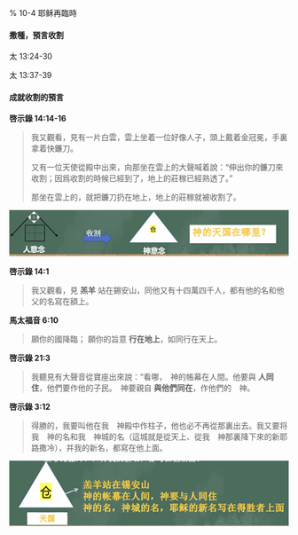 % 10-4 耶稣再臨時

#### 撒種，預言收割

太 13:24-30

太 13:37-39

#### 成就收割的預言

__啓示錄 14:14-16__

> 我又觀看，見有一片白雲，雲上坐着一位好像人子，頭上戴着金冠冕，手裏拿着快鐮刀。
>
> 又有一位天使從殿中出來，向那坐在雲上的大聲喊着說：“伸出你的鐮刀來收割；因爲收割的時候已經到了，地上的莊稼已經熟透了。”
>
> 那坐在雲上的，就把鐮刀扔在地上，地上的莊稼就被收割了。

![神的天國在哪裏？](../../../docs/WikiImage/image_2024-10-04-09-00-32.png)

__啓示錄 14:1__

> 我又觀看，見 __羔羊__ 站在錫安山，同他又有十四萬四千人，都有他的名和他父的名寫在額上。

__馬太福音 6:10__

> 願你的國降臨； 願你的旨意 __行在地上__，如同行在天上。

__啓示錄 21:3__

> 我聽見有大聲音從寶座出來說：“看哪，　神的帳幕在人間。他要與 __人同住__，他們要作他的子民。　神要親自 __與他們同在__，作他們的　神。

__啓示錄 3:12__

> 得勝的，我要叫他在我　神殿中作柱子，他也必不再從那裏出去。我又要将我　神的名和我　神城的名（這城就是從天上、從我　神那裏降下來的新耶路撒冷），并我的新名，都寫在他上面。

![天国](../../../docs/WikiImage/image_2024-10-04-09-18-50.png)
